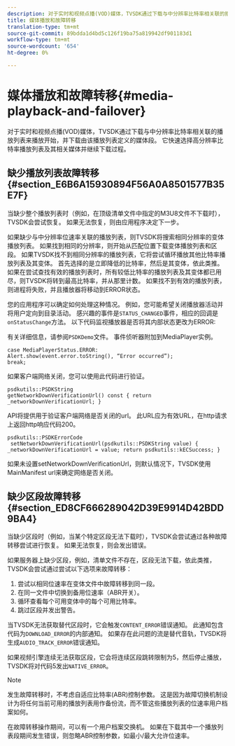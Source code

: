 ```yaml
---
description: 对于实时和视频点播(VOD)媒体，TVSDK通过下载与中分辨率比特率相关联的播放列表来播放开始，并下载由该播放列表定义的媒体段。 它快速选择高分辨率比特率播放列表及其相关媒体并继续下载过程。
title: 媒体播放和故障转移
translation-type: tm+mt
source-git-commit: 89bdda1d4bd5c126f19ba75a819942df901183d1
workflow-type: tm+mt
source-wordcount: '654'
ht-degree: 0%

---
```



# 媒体播放和故障转移{#media-playback-and-failover}

对于实时和视频点播(VOD)媒体，TVSDK通过下载与中分辨率比特率相关联的播放列表来播放开始，并下载由该播放列表定义的媒体段。 它快速选择高分辨率比特率播放列表及其相关媒体并继续下载过程。

## 缺少播放列表故障转移{#section_E6B6A15930894F56A0A8501577B35E7F}

当缺少整个播放列表时（例如，在顶级清单文件中指定的M3U8文件不下载时），TVSDK会尝试恢复。 如果无法恢复，则由应用程序决定下一步。

如果缺少与中分辨率位速率关联的播放列表，则TVSDK将搜索相同分辨率的变体播放列表。 如果找到相同的分辨率，则开始从匹配位置下载变体播放列表和区段。 如果TVSDK找不到相同分辨率的播放列表，它将尝试循环播放其他比特率播放列表及其变体。 首先选择的是立即降低的比特率，然后是其变体，依此类推。 如果在尝试查找有效的播放列表时，所有较低比特率的播放列表及其变体都已用尽，则TVSDK将转到最高比特率，并从那里计数。 如果找不到有效的播放列表，则进程将失败，并且播放器将移动到ERROR状态。

您的应用程序可以确定如何处理这种情况。 例如，您可能希望关闭播放器活动并将用户定向到目录活动。 感兴趣的事件是`STATUS_CHANGED`事件，相应的回调是`onStatusChange`方法。 以下代码监视播放器是否将其内部状态更改为ERROR:

有关详细信息，请参阅`PSDKDemo`文件。 事件侦听器附加到MediaPlayer实例。

```
case MediaPlayerStatus.ERROR: 
Alert.show(event.error.toString(), “Error occurred”); 
break;
```

如果客户端网络关闭，您可以使用此代码进行验证。

```
psdkutils::PSDKString 
getNetworkDownVerificationUrl() const { return 
_networkDownVerificationUrl; }
```

API将提供用于验证客户端网络是否关闭的url。 此URL应为有效URL，在http请求上返回http响应代码200。

```
psdkutils::PSDKErrorCode 
 setNetworkDownVerificationUrl(psdkutils::PSDKString value) {  
_networkDownVerificationUrl = value; return psdkutils::kECSuccess; }
```

如果未设置setNetworkDownVerificationUrl，则默认情况下，TVSDK使用MainManifest url来确定网络是否关闭。

## 缺少区段故障转移{#section_ED8CF666289042D39E9914D42BDD9BA4}

当缺少区段时（例如，当某个特定区段无法下载时），TVSDK会尝试通过各种故障转移尝试进行恢复。 如果无法恢复，则会发出错误。

如果服务器上缺少区段，例如，清单文件不存在，区段无法下载，依此类推，TVSDK会尝试通过尝试以下选项来故障转移：

1. 尝试以相同位速率在变体文件中故障转移到同一段。
1. 在同一文件中切换到备用位速率（ABR开关）。
1. 循环查看每个可用变体中的每个可用比特率。
1. 跳过区段并发出警告。

当TVSDK无法获取替代区段时，它会触发`CONTENT_ERROR`错误通知。 此通知包含代码为`DOWNLOAD_ERROR`的内部通知。 如果存在此问题的流是替代音轨，TVSDK将生成`AUDIO_TRACK_ERROR`错误通知。

如果视频引擎连续无法获取区段，它会将连续区段跳转限制为5，然后停止播放，TVSDK将对代码5发出`NATIVE_ERROR`。

>[!NOTE]
>
>发生故障转移时，不考虑自适应比特率(ABR)控制参数。 这是因为故障切换机制设计为将任何当前可用的播放列表用作备份流，而不管这些播放列表的位速率用户档案如何。
>
>在故障转移操作期间，可以有一个用户档案交换机。 如果在下载其中一个播放列表段期间发生错误，则忽略ABR控制参数，如最小/最大允许位速率。

